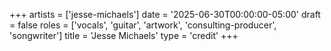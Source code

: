+++
artists = ['jesse-michaels']
date = '2025-06-30T00:00:00-05:00'
draft = false
roles = ['vocals', 'guitar', 'artwork', 'consulting-producer', 'songwriter']
title = 'Jesse Michaels'
type = 'credit'
+++
